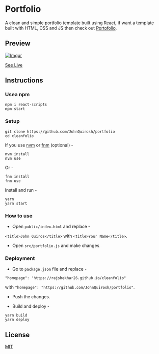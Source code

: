 # Portfolio

A clean and simple portfolio template built using React, if want a template built with HTML, CSS and JS then check out [Portofolio](https://github.com/JohnQuirosh/portfolio).

## Preview

[![Imgur](https://imgur.com/FwDMNEM.gif)](https://johnquiros.xyz)

[See Live](https://johnquiros.xyz)

## Instructions

### Usea npm

```shell
npm i react-scripts
npm start
```

### Setup

```shell
git clone https://github.com/JohnQuirosh/portfolio
cd cleanfolio
```

If you use [nvm](https://github.com/nvm-sh/nvm) or [fnm](https://github.com/Schniz/fnm) (optional) -

```shell
nvm install
nvm use
```

Or -

```shell
fnm install
fnm use
```

Install and run -

```shell
yarn
yarn start
```

### How to use

- Open `public/index.html` and replace -

`<title>John Quiros</title>` with `<title>Your Name</title>`.

- Open `src/portfolio.js` and make changes.

### Deployment

- Go to `package.json` file and replace -

`"homepage": "https://rajshekhar26.github.io/cleanfolio"`

with `"homepage": "https://github.com/JohnQuirosh/portfolio"`.

- Push the changes.

- Build and deploy -

```shell
yarn build
yarn deploy
```

## License

[MIT](https://choosealicense.com/licenses/mit/)
